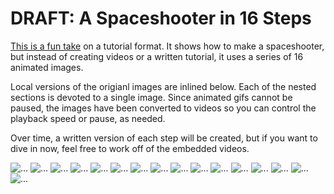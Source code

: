 # DRAFT: A Spaceshooter in 16 Steps

[This is a fun take](https://ztiromoritz.github.io/pico-8-shooter/) on a tutorial format. It shows how to make a spaceshooter, but instead of creating videos or a written tutorial, it uses a series of 16 animated images.

Local versions of the origianl images are inlined below. Each of the nested sections is devoted to a single image. Since animated gifs cannot be paused, the images have been converted to videos so you can control the playback speed or pause, as needed.

Over time, a written version of each step will be created, but if you want to dive in now, feel free to work off of the embedded videos.

![...](../step_01/tut_1.gif)
![...](../step_02/tut_2.gif)
![...](../step_03/tut_3.gif)
![...](../step_04/tut_4.gif)
![...](../step_05/tut_5.gif)
![...](../step_06/tut_6.gif)
![...](../step_07/tut_7.gif)
![...](../step_08/tut_8.gif)
![...](../step_09/tut_9.gif)
![...](../step_10/tut_10.gif)
![...](../step_11/tut_11.gif)
![...](../step_12/tut_12.gif)
![...](../step_13/tut_13.gif)
![...](../step_14/tut_14.gif)
![...](../step_15/tut_15.gif)
![...](../step_16/tut_16.gif)
